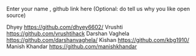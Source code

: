 Enter your name , github link here
(Optional: do tell us why you like open source)

Dhyey https://github.com/dhyey6602/
Vrushti https://github.com/vrushtihack
Darshan Vaghela https://github.com/darshanvaghela/
Kishan https://github.com/kbg1910/
Manish Khandar https://github.com/manishkhandar